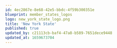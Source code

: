 ```yaml
---
id: 4ec2867e-8e68-42e5-bbdc-4f59b300351e
blueprint: member_states_logos
logo: new_york_state_logo.png
title: 'New York State'
published: true
updated_by: c21113cb-baf4-47a8-b589-7651dece9448
updated_at: 1659673704
---
```

